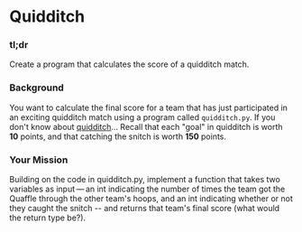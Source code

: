 # Quidditch

### tl;dr

Create a program that calculates the score of a quidditch match.

### Background

You want to calculate the final score for a team that has just participated in an exciting quidditch match using a program called `quidditch.py`. If you don't know about [quidditch](https://en.wikipedia.org/wiki/Quidditch)... Recall that each "goal" in quidditch is worth **10** points, and that catching the snitch is worth **150** points.

### Your Mission

Building on the code in quidditch.py, implement a function that takes two variables as input — an int indicating the number of times the team got the Quaffle through the other team's hoops, and an int indicating whether or not they caught the snitch -- and returns that team's final score (what would the return type be?).
